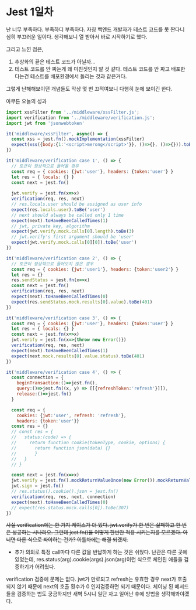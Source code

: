 # Jest 1일차
난 너무 부족하다. 부족하디 부족하다. 자칭 백엔드 개발자가 테스트 코드를 못 짠다니 심히 부끄러운 일이다.
생각해보니 열 받아서 바로 시작하기로 했다.

그리고 느낀 점은,

1. 추상화의 끝은 테스트 코드가 아닐까...  
2. 테스트 코드를 안 짜는게 왜 미친짓인지 알 것 같다. 테스트 코드를 안 짜고 배포한다는건 테스트를 배포환경에서 돌리는 것과 같은거다.

그렇게 난해해보이던 개념들도 막상 몇 번 끄적여보니 다행히 눈에 보이긴 한다.

아무튼 오늘의 성과
```javascript
import xssFilter from '../middleware/xssFilter.js';
import verification from '../middleware/verification.js';
import jwt from 'jsonwebtoken'

it('middleware/xssFilter', async() => {
  const xss = jest.fn().mockImplementation(xssFilter)
  expect(xss({body:{1:'<script>merong</script>'}}, ()=>{}, ()=>{})).toBeTruthy()
})

it('middleware/verification case 1', () => {
  // 토큰이 정상적으로 들어올 경우
  const req = { cookies: {jwt:'user'}, headers: {token:'user'} }
  let res = { locals: {} }
  const next = jest.fn()
  
  jwt.verify = jest.fn(x=>x)
  verification(req, res, next)
  // res.locals.user should be assigned as user info
  expect(res.locals.user).toBe('user')
  // next should always be called only 1 time
  expect(next).toHaveBeenCalledTimes(1)
  // jwt, private key, algorithm
  expect(jwt.verify.mock.calls[0].length).toBe(3)
  // jwt.verify's first argument should be 'user'
  expect(jwt.verify.mock.calls[0][0]).toBe('user')
})

it('middleware/verification case 2', () => {
  // 토큰이 정상적으로 들어오지 않은 경우
  const req = { cookies: {jwt:'user1'}, headers: {token:'user2'} }
  let res = {}
  res.sendStatus = jest.fn(x=>x)
  const next = jest.fn()
  verification(req, res, next)
  expect(next).toHaveBeenCalledTimes(0)
  expect(res.sendStatus.mock.results[0].value).toBe(401)
})

it('middleware/verification case 3', () => {
  const req = { cookies: {jwt:'user'}, headers: {token:'user'} }
  let res = { locals: {} }
  const next = jest.fn(x=>x)
  jwt.verify = jest.fn(x=>{throw new Error()})
  verification(req, res, next)
  expect(next).toHaveBeenCalledTimes(1)
  expect(next.mock.results[0].value.status).toBe(401)
})

it('middleware/verification case 4', () => {
  const connection = {
    beginTransaction:()=>jest.fn(),
    query:()=>jest.fn((x, y) => [[{refreshToken:'refresh'}]]),
    release:()=>jest.fn()
  }

  const req = { 
    cookies: {jwt:'user', refresh: 'refresh'}, 
    headers: {token:'user'}}
  const res = {}
  // const res = {
  //   status:(code) => {
  //     return function cookie(tokenType, cookie, options) {
  //       return function json(data) {}
  //       }
  //   }
  // }

  const next = jest.fn(x=>x)
  jwt.verify = jest.fn().mockReturnValueOnce(new Error()).mockReturnValue(true)
  jwt.sign = jest.fn()
  // res.status().cookie().json = jest.fn()
  verification(req, res, next, connection)
  expect(next).toHaveBeenCalledTimes(0)
  // expect(res.status.mock.calls[0]).toBe(307)
})
```

~~사실 verification에는 한 가지 케이스가 더 있다. jwt.verify가 한 번은 실패하고 한 번은 성공하는 시나리오. 그런데 jest.fn()을 어떻게 한번만 적용 시키는지를 모르겠다.
아니면 다른 식으로 짜야하는 건가? 이틀차에는 해결 되겠지.~~

* 추가
의외로 특정 call마다 다른 값을 반납하게 하는 것은 쉬웠다.
난관은 다른 곳에 있었는데, res.status(arg).cookie(args).json(arg)이런 식으로 체인된 애들을 검증하기가 어려웠다.

verification 검증에 문제는 없다. jwt가 만료되고 refresh는 유효한 경우 next가 호출되지 않기 때문에 next의 호출 횟수가 0 인지검증하면 되기 때문이다.
체이닝 된 메서드들을 검증하는 법도 궁금하지만 새벽 5시니 일단 자고 일어난 후에 방법을 생각해봐야겠다. 
